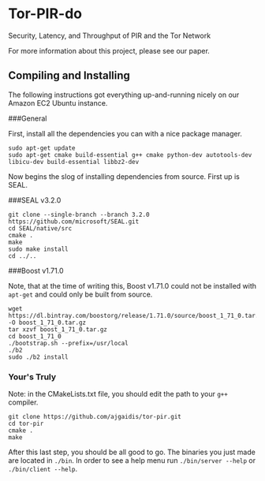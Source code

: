 # Tor-PIR-do
Security, Latency, and Throughput of PIR and the Tor Network

For more information about this project, please see our paper.

## Compiling and Installing
The following instructions got everything up-and-running nicely on our Amazon EC2 Ubuntu instance.

###General

First, install all the dependencies you can with a nice package manager.

```
sudo apt-get update
sudo apt-get cmake build-essential g++ cmake python-dev autotools-dev libicu-dev build-essential libbz2-dev
```

Now begins the slog of installing dependencies from source. First up is SEAL.

###SEAL  v3.2.0

```
git clone --single-branch --branch 3.2.0 https://github.com/microsoft/SEAL.git
cd SEAL/native/src
cmake .
make
sudo make install
cd ../..
```

###Boost v1.71.0

Note, that at the time of writing this, Boost v1.71.0 could not be installed with `apt-get` and could only be built from source.

```
wget https://dl.bintray.com/boostorg/release/1.71.0/source/boost_1_71_0.tar.gz -O boost_1_71_0.tar.gz
tar xzvf boost_1_71_0.tar.gz
cd boost_1_71_0
./bootstrap.sh --prefix=/usr/local
./b2
sudo ./b2 install
```

### Your's Truly

Note: in the CMakeLists.txt file, you should edit the path to your `g++` compiler.

```
git clone https://github.com/ajgaidis/tor-pir.git
cd tor-pir
cmake .
make
```

After this last step, you should be all good to go. The binaries you just made are located in `./bin`. In order to see a help menu run `./bin/server --help` or `./bin/client --help`.